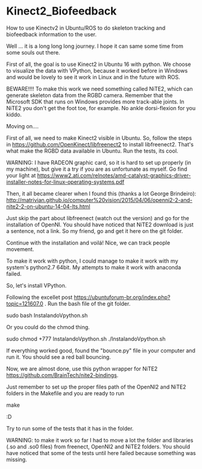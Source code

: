 # Kinect2_Biofeedback
How to use Kinectv2 in Ubuntu/ROS to do skeleton tracking and biofeedback information to the user.

Well ... it is a long long long journey. I hope it can same some time from some souls out there.

First of all, the goal is to use Kinect2 in Ubuntu 16 with python. We choose to visualize the data with VPython, because it worked before in Windows and would be lovely to see it work in Linux and in the future with ROS.

BEWARE!!!! To make this work we need something called NiTE2, which can generate skeleton data from the RGBD camera. Remember that the Microsoft SDK that runs on Windows provides more track-able joints. In NiTE2 you don't get the foot toe, for example. No ankle dorsi-flexion for you kiddo.

Moving on....

First of all, we need to make Kinect2 visible in Ubuntu. So, follow the steps in https://github.com/OpenKinect/libfreenect2 to install libfreenect2. That's what make the RGBD data available in Ubuntu. Run the tests, its cool.

WARNING: I have RADEON graphic card, so it is hard to set up properly (in my machine), but give it a try if you are as unfortunate as myself. Go find your light at https://www2.ati.com/relnotes/amd-catalyst-graphics-driver-installer-notes-for-linux-operating-systems.pdf

Then, it all became clearer when I found this (thanks a lot George Brindeiro): 
http://matrivian.github.io/computer%20vision/2015/04/06/openni2-2-and-nite2-2-on-ubuntu-14-04-lts.html

Just skip the part about libfreenect (watch out the version) and go for the installation of OpenNI. You should have noticed that NiTE2 download is just a sentence, not a link. So my friend, go and get it here on the git folder.

Continue with the installation and voilá! Nice, we can track people movement.

To make it work with python, I could manage to make it work with my system's python2.7 64bit. My attempts to make it work with anaconda failed.

So, let's install VPython.

Following the excellet post https://ubuntuforum-br.org/index.php?topic=121607.0 . Run the bash file of the git folder. 

sudo bash InstalandoVpython.sh 

Or you could do the chmod thing.

sudo chmod +777 InstalandoVpython.sh
./InstalandoVpython.sh 

If everything worked good, found the "bounce.py" file in your computer and run it. You should see a red ball bouncing.

Now, we are almost done, use this python wrapper for NiTE2 https://github.com/BrainTech/nite2-bindings.

Just remember to set up the proper files path of the OpenNI2 and NiTE2 folders in the Makefile and you are ready to run

make

:D

Try to run some of the tests that it has in the folder.

WARNING: to make it work so far I had to move a lot the folder and libraries (.so and .so0 files) from freenect, OpenNI2 and NiTE2 folders. You should have noticed that some of the tests until here failed because something was missing.

